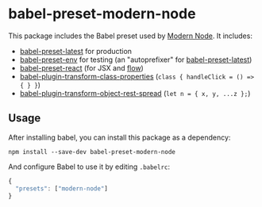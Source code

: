 # babel-preset-modern-node

This package includes the Babel preset used by [Modern Node](https://github.com/sheerun/modern-node). It includes:

- [babel-preset-latest](https://babeljs.io/docs/plugins/preset-latest/) for production
- [babel-preset-env](https://github.com/babel/babel-preset-env) for testing (an "autoprefixer" for [babel-preset-latest](http://babeljs.io/docs/plugins/preset-latest/))
- [babel-preset-react](https://www.npmjs.com/package/babel-preset-react) (for JSX and [flow](https://flowtype.org/))
- [babel-plugin-transform-class-properties](https://babeljs.io/docs/plugins/transform-class-properties/) (`class { handleClick = () => { } }`)
- [babel-plugin-transform-object-rest-spread](https://babeljs.io/docs/plugins/transform-object-rest-spread/) (`let n = { x, y, ...z };`)

## Usage

After installing babel, you can install this package as a dependency:

```
npm install --save-dev babel-preset-modern-node
```

And configure Babel to use it by editing `.babelrc`:

```js
{
  "presets": ["modern-node"]
}
```

